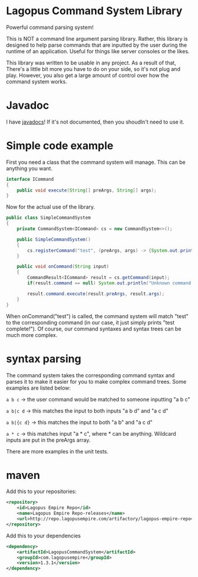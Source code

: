 # Lagopus Command System Library
Powerful command parsing system!

This is NOT a command line argument parsing library. Rather, this library
is designed to help parse commands that are inputted by the user during
the runtime of an application. Useful for things like server consoles
or the likes.

This library was written to be usable in any project. As a result of that,
There's a little bit more you have to do on your side, so it's not plug
and play. However, you also get a large amount of control over how the
command system works.

# Javadoc
I have [javadocs](http://jd.lagopusempire.com/lcs/)!
If it's not documented, then you shoudln't need to use it.

# Simple code example
First you need a class that the command system will manage. This can be 
anything you want.
```java
interface ICommand
{
    public void execute(String[] preArgs, String[] args);
}
```

Now for the actual use of the library.
```java
public class SimpleCommandSystem
{
    private CommandSystem<ICommand> cs = new CommandSystem<>();

    public SimpleCommandSystem()
    {
        cs.registerCommand("test", (preArgs, args) -> {System.out.println("test complete!");});
    }

    public void onCommand(String input)
    {
        CommandResult<ICommand> result = cs.getCommand(input);
        if(result.command == null) System.out.println("Unknown command!");

        result.command.execute(result.preArgs, result.args);
    }
}
```

When onCommand("test") is called, the command system will match "test" to the corresponding command (in our case, it just simply prints "test complete!"). 
Of course, our command syntaxes and syntax trees can be much more complex.

# syntax parsing
The command system takes the corresponding command syntax and parses it to make it easier for you to make complex command trees.
Some examples are listed below:

`a b c` -> the user command would be matched to someone inputting "a b c"

`a b|c d` -> this matches the input to both inputs "a b d" and "a c d"

`a b|{c d}` -> this matches the input to both "a b" and "a c d"

`a * c` -> this matches input "a * c", where * can be anything. Wildcard inputs are put in the preArgs array.

There are more examples in the unit tests.

# maven
Add this to your repositories:
```xml
<repository>
    <id>Lagopus Empire Repo</id>
    <name>Lagopus Empire Repo-releases</name>
    <url>http://repo.lagopusempire.com/artifactory/lagopus-empire-repo</url>
</repository>
```
Add this to your dependencies
```xml
<dependency>
    <artifactId>LagopusCommandSystem</artifactId>
    <groupId>com.lagopusempire</groupId>
    <version>1.3.1</version>
</dependency>
```
